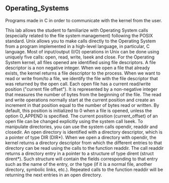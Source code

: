 ## Operating_Systems
Programs made in C in order to communicate with the kernel from the user. 

This lab allows the student to familiarize with Operating System calls (especially related to the file system management) 
following the POSIX standard. Unix allows you to make calls directly to the Operating System from a program implemented in 
a high-level language, in particular, C language.
Most of input/output (I/O) operations in Unix can be done using uniquely five calls: open, read, write, lseek and close.
For the Operating System kernel, all files opened are identified using file descriptors. A file descriptor is a non negative 
integer. When we open a file that already exists, the kernel returns a file descriptor to the process. When we want to read 
or write from/to a file, we identify the file with the file descriptor that was returned by the open call.
Each open file has a current read/write position ("current file offset"). It is represented by a non-negative integer that 
measures the number of bytes from the beginning of the file. The read and write operations normally start at the current 
position and create an increment in that position equal to the number of bytes read or written. By default, this position is 
initialized to 0 when a file is opened, unless the option O_APPEND is specified. The current position (current_offset) of an 
open file can be changed explicitly using the system call lseek.
To manipulate directories, you can use the system calls opendir, readdir and closedir. An open directory is identified with a 
directory descriptor, which is a pointer of type DIR (DIR*). When we open a directory with opendir, the kernel returns a 
directory descriptor from which the different entries to that directory can be read using the calls to the function readdir. 
The call readdir returns a directory entry in a pointer to a structure of type dirent (struct dirent*). Such structure will 
contain the fields corresponding to that entry such as the name of the entry, or the type (if it is a normal file, another 
directory, symbolic links, etc.). Repeated calls to the function readdir will be returning the next entries in an open 
directory.
